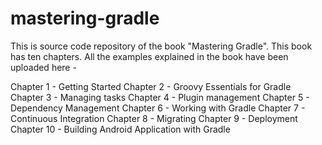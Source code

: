 # mastering-gradle

This is source code repository of the book "Mastering Gradle". This book has ten chapters. All the examples explained in the book have been uploaded here -

Chapter 1 - Getting Started 
Chapter 2 - Groovy Essentials for Gradle 
Chapter 3 - Managing tasks
Chapter 4 - Plugin management
Chapter 5 - Dependency Management 
Chapter 6 - Working with Gradle
Chapter 7 - Continuous Integration 
Chapter 8 - Migrating
Chapter 9 - Deployment
Chapter 10 - Building Android Application with Gradle 
